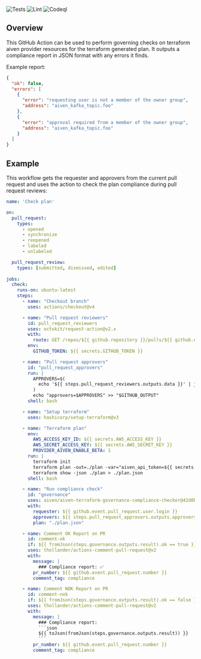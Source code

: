 ![Tests](https://github.com/github/docs/actions/workflows/test.yml/badge.svg)
![Lint](https://github.com/github/docs/actions/workflows/lint.yml/badge.svg)
![Codeql](https://github.com/github/docs/actions/workflows/codeql.yml/badge.svg)

## Overview
This GitHub Action can be used to perform governing checks on terraform aiven provider resources for the terraform generated plan. 
It outputs a compliance report in JSON format with any errors it finds.

Example report:
```json
{
  "ok": false,
  "errors": [
    {
      "error": "requesting user is not a member of the owner group",
      "address": "aiven_kafka_topic.foo"
    },
    {
      "error": "approval required from a member of the owner group",
      "address": "aiven_kafka_topic.foo"
    }
  ] 
}
```


## Example
This workflow gets the requester and approvers from the current pull request and uses the action to check the plan compliance during pull request reviews:
```yaml
name: 'Check plan'

on:
  pull_request:
    types:
      - opened
      - synchronize
      - reopened
      - labeled
      - unlabeled

  pull_request_review:
    types: [submitted, dismissed, edited]
    
jobs:
  check:
    runs-on: ubuntu-latest
    steps:
      - name: "Checkout branch"
        uses: actions/checkout@v4

      - name: "Pull request reviewers"
        id: pull_request_reviewers
        uses: octokit/request-action@v2.x
        with:
          route: GET /repos/${{ github.repository }}/pulls/${{ github.event.pull_request.number }}/reviews
        env:
          GITHUB_TOKEN: ${{ secrets.GITHUB_TOKEN }}

      - name: "Pull request approvers"
        id: "pull_request_approvers"
        run: |
          APPROVERS=$(
            echo '${{ steps.pull_request_reviewers.outputs.data }}' | jq '[.[] | select(.state == "APPROVED") | .user.login] | unique | @csv' | tr -d \"
          )
          echo "approvers=$APPROVERS" >> "$GITHUB_OUTPUT"
        shell: bash

      - name: "Setup terraform"
        uses: hashicorp/setup-terraform@v3

      - name: "Terraform plan"
        env:
          AWS_ACCESS_KEY_ID: ${{ secrets.AWS_ACCESS_KEY }}
          AWS_SECRET_ACCESS_KEY: ${{ secrets.AWS_SECRET_KEY }}
          PROVIDER_AIVEN_ENABLE_BETA: 1
        run: |
          terraform init
          terraform plan -out=./plan -var="aiven_api_token=${{ secrets.AIVEN_API_TOKEN }}"
          terraform show -json ./plan > ./plan.json
        shell: bash

      - name: "Run compliance check"
        id: "governance"
        uses: aiven/aiven-terraform-governance-compliance-checker@42d0bff4571d8ff79cc8bbcece855659f50b00c8
        with:
          requester: ${{ github.event.pull_request.user.login }}
          approvers: ${{ steps.pull_request_approvers.outputs.approvers }}
          plan: "./plan.json"

      - name: Comment OK Report on PR
        id: comment-ok
        if: ${{ fromJson(steps.governance.outputs.result).ok == true }}
        uses: thollander/actions-comment-pull-request@v2
        with:
          message: |
            ### Compliance report: ✅
          pr_number: ${{ github.event.pull_request.number }}
          comment_tag: compliance

      - name: Comment NOK Report on PR
        id: comment-nok
        if: ${{ fromJson(steps.governance.outputs.result).ok == false }}
        uses: thollander/actions-comment-pull-request@v2
        with:
          message: |
            ### Compliance report:
            ```json
            ${{ toJson(fromJson(steps.governance.outputs.result)) }}
            ```
          pr_number: ${{ github.event.pull_request.number }}
          comment_tag: compliance
```


